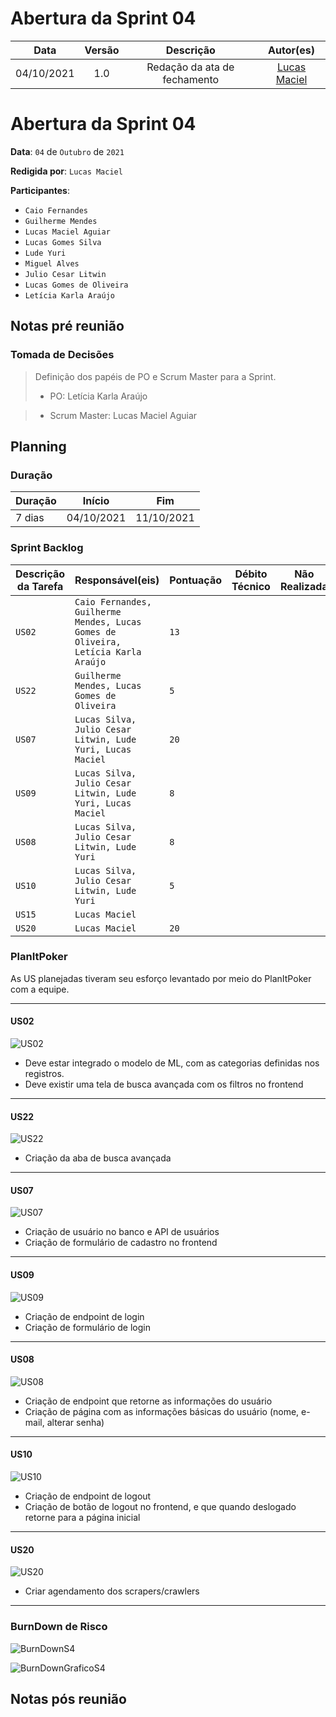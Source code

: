 # Abertura da Sprint 04

|    Data    | Versão |         Descrição         |           Autor(es)           |
| :--------: | :----: | :-----------------------: | :---------------------------: |
| 04/10/2021 |  1.0   | Redação da ata de fechamento | [Lucas Maciel](https://github.com/Ridersk) |

# Abertura da Sprint 04

**Data**: ```04``` de ```Outubro``` de ```2021```

**Redigida por**: ```Lucas Maciel```

**Participantes**: 
* ```Caio Fernandes```
* ```Guilherme Mendes```
* ```Lucas Maciel Aguiar```
* ```Lucas Gomes Silva```
* ```Lude Yuri ```
* ```Miguel Alves```
* ```Julio Cesar Litwin```
* ```Lucas Gomes de Oliveira```
* ```Letícia Karla Araújo```

## Notas pré reunião

### Tomada de Decisões

> Definição dos papéis de PO e Scrum Master para a Sprint.
>* PO: Letícia Karla Araújo

>* Scrum Master: Lucas Maciel Aguiar

> 

## Planning



### Duração

| Duração |   Início   |     Fim    |
| ------- | ---------- | ---------- |
| 7 dias  | 04/10/2021 | 11/10/2021 |

### Sprint Backlog

| Descrição da Tarefa | Responsável(eis) | Pontuação | Débito Técnico | Não Realizada |
| ------------------- | ---------------- | --------- | -------------- |---|
| ```US02``` | ```Caio Fernandes, Guilherme Mendes, Lucas Gomes de Oliveira, Letícia Karla Araújo ``` | ```13``` |  |  |
| ```US22``` | ```Guilherme Mendes, Lucas Gomes de Oliveira``` | ```5``` |  |  |
| ```US07``` | ```Lucas Silva, Julio Cesar Litwin, Lude Yuri, Lucas Maciel``` | ```20``` |  |  |
| ```US09``` | ```Lucas Silva, Julio Cesar Litwin, Lude Yuri, Lucas Maciel``` | ```8``` |  |  |
| ```US08``` | ```Lucas Silva, Julio Cesar Litwin, Lude Yuri``` | ```8``` |  |  |
| ```US10``` | ```Lucas Silva, Julio Cesar Litwin, Lude Yuri``` | ```5``` |  |  |
| ```US15``` | ```Lucas Maciel``` | | | 
| ```US20``` | ```Lucas Maciel``` | ```20``` | |

### PlanItPoker

As US planejadas tiveram seu esforço levantado por meio do PlanItPoker com a equipe.

------
#### US02

![US02](https://i.imgur.com/da3pHoB.png)

* Deve estar integrado o modelo de ML, com as categorias definidas nos registros.
* Deve existir uma tela de busca avançada com os filtros no frontend


------
#### US22

![US22](https://i.imgur.com/2y9WJF2.png)

* Criação da aba de busca avançada

------
#### US07

![US07](https://i.imgur.com/Uj043wd.png)

* Criação de usuário no banco e API de usuários
* Criação de formulário de cadastro no frontend

------
#### US09

![US09](https://i.imgur.com/bWsCTzH.png)

* Criação de endpoint de login
* Criação de formulário de login

------
#### US08

![US08](https://i.imgur.com/yq3zZQU.png)

* Criação de endpoint que retorne as informações do usuário
* Criação de página com as informações básicas do usuário (nome, e-mail, alterar senha)

------
#### US10

![US10](https://i.imgur.com/iVPJvnL.png)

* Criação de endpoint de logout
* Criação de botão de logout no frontend, e que quando deslogado retorne para a página inicial

------
#### US20

![US20](https://i.imgur.com/njFNWZt.png)

* Criar agendamento dos scrapers/crawlers

------

### BurnDown de Risco

![BurnDownS4](https://i.imgur.com/T1cVBdi.png)

![BurnDownGraficoS4](https://i.imgur.com/gCJ9fJC.png)


## Notas pós reunião
